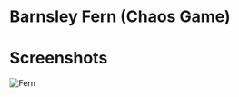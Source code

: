 # Barnsley Fern (Chaos Game)

# Screenshots
![Fern](https://user-images.githubusercontent.com/67017303/217820408-c597b769-f613-42c1-884c-fe64162cd98e.png)
